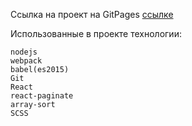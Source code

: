 Ссылка на проект на GitPages [ссылке](https://fudgi.github.io/table/index.html)

Использованные в проекте технологии:

    nodejs
    webpack
    babel(es2015)
    Git
    React
    react-paginate
    array-sort
    SCSS
